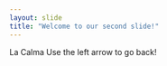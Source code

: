 ```yaml
---
layout: slide
title: "Welcome to our second slide!"
---
```

La Calma
Use the left arrow to go back!
